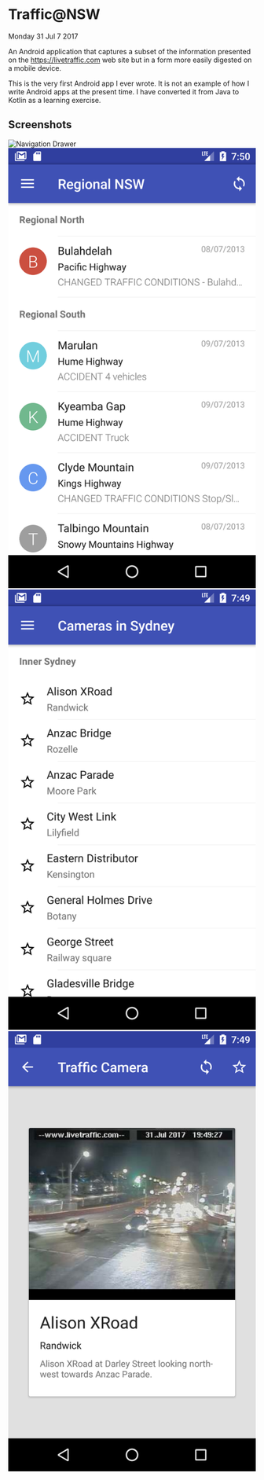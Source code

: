 # Traffic@NSW

Monday 31 Jul 7 2017

An Android application that captures a subset of the information presented on the 
https://livetraffic.com web site but in a form more easily digested on a mobile device.

This is the very first Android app I ever wrote. It is not an example of how I write Android apps
at the present time. I have converted it from Java to Kotlin as a learning exercise.

## Screenshots

 ![Navigation Drawer](/doc/navigation_2_portrait.png)
 ![Hazard List](/doc/hazard_list.png)
 ![Camera List](/doc/cameras.png)
 ![Camera Image](/doc/camera_image.png)